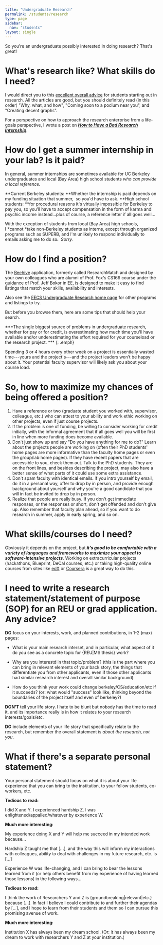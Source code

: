 ```yaml
---
title: "Undergraduate Research"
permalink: /students/research
type: page
sidebar:
  nav: "students"
layout: single
---
```


So you're an undergraduate possibly interested in doing research? That's great!

# What's research like? What skills do I need?

I would direct you to this [excellent overall advice](http://swanson.ucsd.edu/category/essays/doing-research/) for students starting out in research. All the articles are good, but you should definitely read (in this order) "Why, what, and how", "Coming soon to a podium near you", and "Creating decent graphs".

For a perspective on how to approach the research enterprise from a life-goals perspective, I wrote a post on [***How to Have a Bad Research Internship***](https://docs.google.com/document/d/1-fjALEyHk4bp-oMMOZ4kqAgxs9-y78DhaAx1HV8mDa8/pub).

# How do I get a summer internship in your lab? Is it paid?

In general, summer internships are sometimes available for UC Berkeley undergraduates and local (Bay Area) high school students *who can provide a local reference.*

**Current Berkeley students: **Whether the internship is paid depends on my funding situation that summer,  so you'd have to ask. **High school students: **for procedural reasons it's virtually impossible for Berkeley to pay you, so you'll have to accept compensation in the form of karma and psychic income instead...plus of course, a reference letter if all goes well...

With the exception of students from local (Bay Area) high schools, I *cannot *take non-Berkeley students as interns, except through organized programs such as SUPERB, and I'm unlikely to respond individually to emails asking me to do so.  *Sorry.*

# How do I find a position?

The [Beehive](http://beehive.berkeley.edu/) application, formerly called ResearchMatch and designed by your own colleagues who are alumni of Prof. Fox's CS169 course under the guidance of Prof. Jeff Bokor in EE, is designed to make it easy to find listings that match your skills, availability and interests.

Also see the [EECS Undergraduate Research home page](https://eecs.berkeley.edu/resources/undergrads/research) for other programs and listings to try.

But before you browse them, here are some tips that should help your search.

***The single biggest source of problems in undergraduate research, whether for pay or for credit, is overestimating how much time you'll have available and/or underestimating the effort required for your courseload or the research project. ***
{: .emph}

Spending 3 or 4 hours every other week on a project is essentially wasted time---yours and the project's---and the project leaders won't be happy about it. Your potential faculty supervisor will likely ask you about your course load.

# So, how to maximize my chances of being offered a position?


1.  Have a reference or two (graduate student you worked with, supervisor, colleague, etc.) who can attest to your ability and work ethic working on other projects, even if just course projects.
2.  If the problem is one of funding, be willing to consider working for credit initially, with the informal agreement that if all goes well you will be first in line when more funding does become available.
3.  Don't just show up and say "Do you have anything for me to do?" Learn about the projects people are working on (often their PhD students' home pages are more informative than the faculty home pages or even the group/lab home pages). If they have recent papers that are accessible to you, check them out. Talk to the PhD students. They are on the front lines, and besides describing the project, may also have a better sense of what parts of it could use some extra assistance.
4.  Don't spam faculty with identical emails. If you intro yourself by email, do it in a personal way, offer to drop by in person, and provide enough background about yourself and why you're a good candidate that you will in fact be invited to drop by in person.
5.  Realize that people are really busy. If you don't get immediate responses, or the responses or short, don't get offended and don't give up. Also remember that faculty plan ahead, so if you want to do research in summer, apply in early spring, and so on.

# What skills/courses do I need?


Obviously it depends on the project, but ***it's good to be comfortable with a variety of languages and frameworks to maximize your appeal to software-intensive projects***. Working on extracurricular projects (hackathons, Blueprint, DeCal courses, etc.) or taking high-quality online courses from sites like [edX](http://edx.org/) or [Coursera](http://coursera.org/) is a great way to do this.

# I need to write a research statement/statement of purpose (SOP) for an REU or grad application.  Any advice?

**DO** focus on your interests, work, and planned contributions, in 1-2 (max) pages:

* What is your main research interset, and in particular, what aspect of it do you see as a concrete topic for {REU|MS thesis} work?

* Why are you interestd in that topic/problem?  (this is the part where you can bring in relevant elements of your back story, the things that differentiate you from other applicants, even if those other applicants had similar research interest and overall similar background) 

* How do you think your work could change berkeley/CS/education/etc if it succeeds?  (or: what would "success" look like, thinking beyond the boundaries of the project itself and even of berkeley?)


**DON'T** tell your life story.  I hate to be blunt but nobody has the
time to read it, and its importance really is in how it relates to
your research interests/goals/etc.

**DO** include elements of your life story that specifically relate to
the research, but remember the overall statement is _about the
research, not you_.  

# What if there's a separate personal statement?

Your personal statement should focus on what it is about your life
experience that you can bring to the
institution, to your fellow students, co-workers, etc.

**Tedious to read:**

I did X and Y.  I experienced hardship Z.  I was
enlightened/appalled/whatever by experience W.


**Much more interesting:**

My experience doing X and Y will help me succeed in my intended work
because...

Hardship Z taught me that [...], and the way this will inform my
interactions with colleagues, ability to deal with challenges in my
future research, etc. is [...]

Experience W was life-changing, and I can bring to bear the lessons
learned from it (or help others benefit from my experience of having
learned those lessons) in the following ways...

**Tedious to read:**

I think the work of Researchers Y and Z is
{groundbreaking|relevant|etc.} because [...].  In fact I believe I
could contribute to and further their agendas by [...], and I hope to
learn from their students and them so I can pursue this promising
avenue of work.

**Much more interesting:**

Institution X has always been my dream school.  (Or: It has always
been my dream to work with researchers Y and Z at your institution.)
